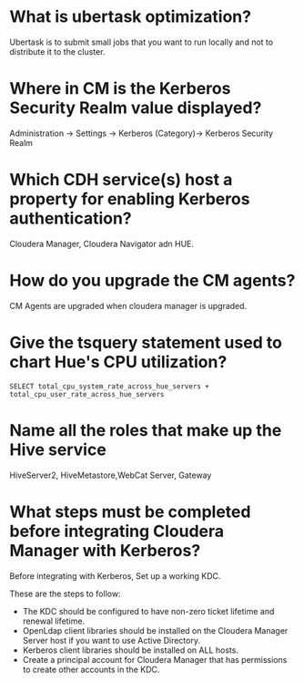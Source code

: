 # What is ubertask optimization?
Ubertask is to submit small jobs that you want to run locally and not to distribute it to the cluster.

# Where in CM is the Kerberos Security Realm value displayed?
Administration -> Settings -> Kerberos (Category)-> Kerberos Security Realm

# Which CDH service(s) host a property for enabling Kerberos authentication?
Cloudera Manager, Cloudera Navigator adn HUE.

# How do you upgrade the CM agents?
CM Agents are upgraded when cloudera manager is upgraded.

# Give the tsquery statement used to chart Hue's CPU utilization?
```
SELECT total_cpu_system_rate_across_hue_servers + total_cpu_user_rate_across_hue_servers 
```

# Name all the roles that make up the Hive service
HiveServer2, HiveMetastore,WebCat Server, Gateway

# What steps must be completed before integrating Cloudera Manager with Kerberos?

Before integrating with Kerberos, Set up a working KDC.

These are the steps to follow:
- The KDC should be configured to have non-zero ticket lifetime and renewal lifetime. 
- OpenLdap client libraries should be installed on the Cloudera Manager Server host if you want to use Active Directory.
- Kerberos client libraries should be installed on ALL hosts. 
- Create a principal account for Cloudera Manager that has permissions to create other accounts in the KDC.
